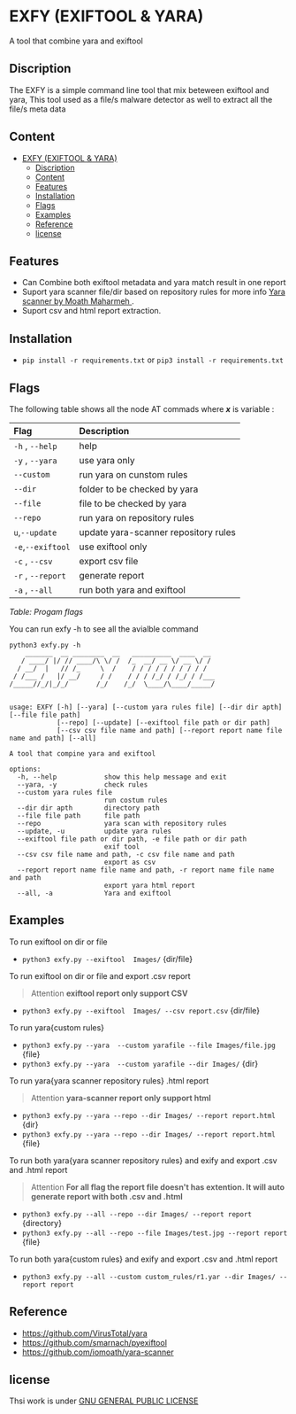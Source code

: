 # EXFY (EXIFTOOL & YARA)

A tool that combine yara and exiftool 

## Discription

The EXFY is a simple command line tool that mix beteween exiftool and yara, This tool used as a file/s malware detector as well to extract all the file/s meta data

## Content

- [EXFY (EXIFTOOL \& YARA)](#exfy-exiftool--yara)
  - [Discription](#discription)
  - [Content](#content)
  - [Features](#features)
  - [Installation](#installation)
  - [Flags](#flags)
  - [Examples](#examples)
  - [Reference](#reference)
  - [license](#license)
  


## Features

- Can Combine both exiftool metadata and yara match result in one report  
- Suport yara scanner file/dir based on repository rules for more info <a href=https://github.com/iomoath/yara-scanner>Yara scanner by Moath Maharmeh </a>.
- Suport csv and html report extraction.

## Installation

- `pip install -r requirements.txt` or `pip3 install -r requirements.txt`
  
## Flags

The following table shows all the node AT commads where ***x*** is variable :

| **Flag**               | **Description**                                   |
| :----------------------| :-------------------------------------------------|
|  `-h` , `--help`       |  help                                             |
|  `-y` , `--yara`       |  use yara only                                    |
|  `--custom`            |  run yara on cunstom rules                        |
|  `--dir`               |  folder to be checked by yara                     |
|  `--file`              |  file to be checked by yara                       |
|  `--repo`              |  run yara on repository rules                     |
|  `u`,`--update`        |  update yara-scanner repository rules             |
|  `-e`,`--exiftool`     |  use exiftool only                                |
|  `-c` , `--csv`        |  export csv file                                  |
|  `-r` , `--report`     |  generate report                                  |
|  `-a` , `--all`        |  run both yara and exiftool                       |
*Table: Progam flags*

You can run exfy -h to see all the avialble command

```shell
python3 exfy.py -h
    _______  __ ________  __   __________  ____  __ 
   / ____/ |/ // ____/\ \/ /  /_  __/ __ \/ __ \/ / 
  / __/  |   // /_     \  /    / / / / / / / / / /  
 / /___ /   |/ __/     / /    / / / /_/ / /_/ / /___
/_____//_/|_/_/       /_/    /_/  \____/\____/_____/
                                                    

usage: EXFY [-h] [--yara] [--custom yara rules file] [--dir dir apth] [--file file path]
            [--repo] [--update] [--exiftool file path or dir path]
            [--csv csv file name and path] [--report report name file name and path] [--all]

A tool that compine yara and exiftool

options:
  -h, --help            show this help message and exit
  --yara, -y            check rules
  --custom yara rules file
                        run costum rules
  --dir dir apth        directory path
  --file file path      file path
  --repo                yara scan with repository rules
  --update, -u          update yara rules
  --exiftool file path or dir path, -e file path or dir path
                        exif tool
  --csv csv file name and path, -c csv file name and path
                        export as csv
  --report report name file name and path, -r report name file name and path
                        export yara html report
  --all, -a             Yara and exiftool

```

## Examples

To run exiftool on dir or file

- `python3 exfy.py --exiftool  Images/` {dir/file}
  
To run exiftool on dir or file and export .csv report

> Attention **exiftool report only support CSV**

- `python3 exfy.py --exiftool  Images/ --csv report.csv` {dir/file}

To run yara{custom rules}

- `python3 exfy.py --yara  --custom yarafile --file Images/file.jpg` {file}
- `python3 exfy.py --yara  --custom yarafile --dir Images/` {dir}

To run yara{yara scanner repository rules} .html report

> Attention **yara-scanner report only support html**

- `python3 exfy.py --yara --repo --dir Images/ --report report.html` {dir}
- `python3 exfy.py --yara --repo --dir Images/ --report report.html` {file}

To run both yara{yara scanner repository rules} and exify and export .csv and .html report

> Attention **For all flag the report file doesn't has extention. It will auto generate report with both .csv and .html**

- `python3 exfy.py --all --repo --dir Images/ --report report` {directory}
- `python3 exfy.py --all --repo --file Images/test.jpg --report report` {file}

To run both yara{custom rules} and exify and export .csv and .html report

- `python3 exfy.py --all --custom custom_rules/r1.yar --dir Images/ --report report` 
  
## Reference

- <https://github.com/VirusTotal/yara>
- <https://github.com/smarnach/pyexiftool>
- <https://github.com/iomoath/yara-scanner>

## license

Thsi work is under [GNU GENERAL PUBLIC LICENSE](LICENSE)